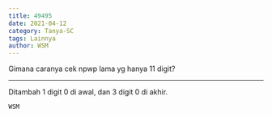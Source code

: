 ```yaml
---
title: 49495
date: 2021-04-12
category: Tanya-SC
tags: Lainnya
author: WSM
---
```


Gimana caranya cek npwp lama yg hanya 11 digit?

---

Ditambah 1 digit 0 di awal, dan 3 digit 0 di akhir.

`WSM`
